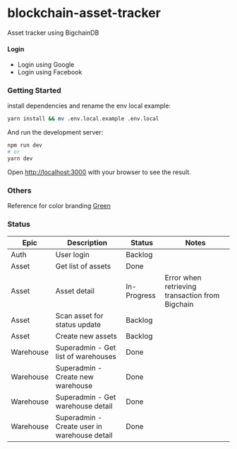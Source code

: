 # blockchain-asset-tracker
Asset tracker using  BigchainDB

#### Login
- Login using Google
- Login using Facebook

### Getting Started

install dependencies and rename the env local example:

```bash
yarn install && mv .env.local.example .env.local
```

And run the development server:

```bash
npm run dev
# or
yarn dev
```

Open [http://localhost:3000](http://localhost:3000) with your browser to see the result.

### Others

Reference for color branding [Green](https://colorhunt.co/palette/2f5d625e8b7ea7c4bcdfeeea)

### Status

| Epic | Description | Status | Notes |
|------|-------------|--------|-------|
| Auth | User login | Backlog | |
| Asset | Get list of assets | Done | |
| Asset | Asset detail | In-Progress | Error when retrieving transaction from Bigchain |
| Asset | Scan asset for status update | Backlog | |
| Asset | Create new assets | Backlog | |
| Warehouse | Superadmin - Get list of warehouses | Done ||
| Warehouse | Superadmin - Create new warehouse | Done ||
| Warehouse | Superadmin - Get warehouse detail | Done ||
| Warehouse | Superadmin - Create user in warehouse detail | Done |